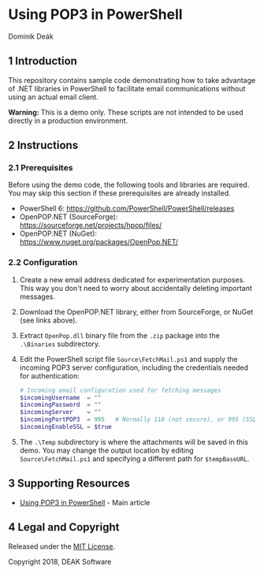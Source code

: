 # Using POP3 in PowerShell

Dominik Deák


## 1 Introduction

This repository contains sample code demonstrating how to take advantage of .NET libraries in PowerShell to facilitate email communications without using an actual email client.

**Warning:** This is a demo only. These scripts are not intended to be used directly in a production environment.


## 2 Instructions

### 2.1 Prerequisites

Before using the demo code, the following tools and libraries are required. You may skip this section if these prerequisites are already installed.

* PowerShell 6: <https://github.com/PowerShell/PowerShell/releases>
* OpenPOP.NET (SourceForge): <https://sourceforge.net/projects/hpop/files/>
* OpenPOP.NET (NuGet): <https://www.nuget.org/packages/OpenPop.NET/>

### 2.2 Configuration

1. Create a new email address dedicated for experimentation purposes. This way you don't need to worry about accidentally deleting important messages.

2. Download the OpenPOP.NET library, either from SourceForge, or NuGet (see links above).

3. Extract `OpenPop.dll` binary file from the `.zip` package into the `.\Binaries` subdirectory.

4. Edit the PowerShell script file `Source\FetchMail.ps1` and supply the incoming POP3 server configuration, including the credentials needed for authentication:

	```powershell
	# Incoming email configuration used for fetching messages
	$incomingUsername  = ""
	$incomingPassword  = ""
	$incomingServer    = ""
	$incomingPortPOP3  = 995   # Normally 110 (not secure), or 995 (SSL)
	$incomingEnableSSL = $true
	```

5. The `.\Temp` subdirectory is where the attachments will be saved in this demo. You may change the output location by editing `Source\FetchMail.ps1` and specifying a different path for `$tempBaseURL`.

## 3 Supporting Resources

* [Using POP3 in PowerShell](https://deaksoftware.com.au/articles/using_pop3_in_powershell/) - Main article


## 4 Legal and Copyright

Released under the [MIT License](./license.md).

Copyright 2018, DEAK Software